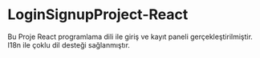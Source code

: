 # LoginSignupProject-React
Bu Proje React programlama dili ile giriş ve kayıt paneli gerçekleştirilmiştir. I18n ile çoklu dil desteği sağlanmıştır. 